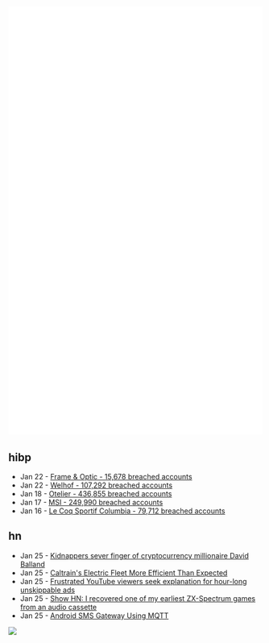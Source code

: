 ![Metrics](https://raw.githubusercontent.com/phixion/phixion/master/metrics.svg)

## hibp

<!--
for https://github.com/phixion/phixion/blob/main/.github/workflows/feeds.yml
-->
<!--START_SECTION:haveibeenpwnd-->
- Jan 22 - [Frame & Optic - 15,678 breached accounts](https://haveibeenpwned.com/PwnedWebsites#FrameAndOptic)
- Jan 22 - [Welhof - 107,292 breached accounts](https://haveibeenpwned.com/PwnedWebsites#Welhof)
- Jan 18 - [Otelier - 436,855 breached accounts](https://haveibeenpwned.com/PwnedWebsites#Otelier)
- Jan 17 - [MSI - 249,990 breached accounts](https://haveibeenpwned.com/PwnedWebsites#MSI)
- Jan 16 - [Le Coq Sportif Columbia - 79,712 breached accounts](https://haveibeenpwned.com/PwnedWebsites#LeCoqSportif)
<!--END_SECTION:haveibeenpwnd-->

## hn

<!--
for https://github.com/phixion/phixion/blob/main/.github/workflows/feeds.yml
-->
<!--START_SECTION:hn-->
- Jan 25 - [Kidnappers sever finger of cryptocurrency millionaire David Balland](https://moneycheck.com/french-police-free-kidnapped-ledger-executive-after-day-long-ordeal/)
- Jan 25 - [Caltrain's Electric Fleet More Efficient Than Expected](https://www.caltrain.com/news/caltrains-electric-fleet-more-efficient-expected)
- Jan 25 - [Frustrated YouTube viewers seek explanation for hour-long unskippable ads](https://www.androidauthority.com/youtube-long-unskippable-ads-problem-3519957/)
- Jan 25 - [Show HN: I recovered one of my earliest ZX-Spectrum games from an audio cassette](https://news.ycombinator.com/item?id=42818581)
- Jan 25 - [Android SMS Gateway Using MQTT](https://github.com/ibnux/Android-SMS-Gateway-MQTT)
<!--END_SECTION:hn-->

<!--
for https://yhype.me
-->
![](https://hit.yhype.me/github/profile?user_id=13013670)
